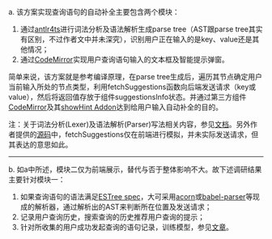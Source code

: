 a. 该方案实现查询语句的自动补全主要包含两个模块：
1. 通过[antlr4ts](https://github.com/tunnelvisionlabs/antlr4ts)进行词法分析及语法解析生成parse tree（AST跟parse tree其实有区别，不过作者文中并未深究），识别用户正在输入的是key、value还是其他情况；
2. 通过[CodeMirror](https://github.com/codemirror/codemirror5)实现用户查询语句输入的文本框及智能提示弹窗。 

简单来说，该方案就是参考编译原理，在parse tree生成后，遍历其节点确定用户当前输入所处的节点类型，利用fetchSuggestions函数向后端发送请求（key或value），然后将返回值存放于组件suggestionsInfo状态。并通过第三方组件[CodeMirror](https://github.com/codemirror/codemirror5)及其[showHint Addon](https://codemirror.net/5/doc/manual.html#addon_show-hint)达到给用户输入自动补全的目的。

注：关于词法分析(Lexer)及语法解析(Parser)写法相关内容，参见[文档](https://github.com/antlr/antlr4/blob/master/doc/index.md)。另外作者提供的[源码](https://github.com/slepowronski/autocomplete/blob/master/src/services/suggestionsNetwork.service.ts)中，fetchSuggestions仅在前端进行模拟，并未实际发送请求，但其表达的意思如此。

***

b. 如a中所述，模块二仅为前端展示，替代与否于整体影响不大。故下述调研结果主要针对模块一：
1. 如果查询语句的语法满足[ESTree spec](https://github.com/estree/estree)，大可采用[acorn](https://github.com/acornjs/acorn/tree/master/acorn/)或[babel-parser](https://github.com/babel/babel/tree/main/packages/babel-parser)等现成的解析器，通过解析出的AST来判断所在位置及发送请求；
2. 记录用户查询历史，搜索查询的历史推荐用户查询的提示；
3. 针对所收集的用户成功发起查询的语句记录，训练模型，参见[文章](https://medium.com/geekculture/auto-code-generation-using-gpt-2-4e81cb05430)。
    